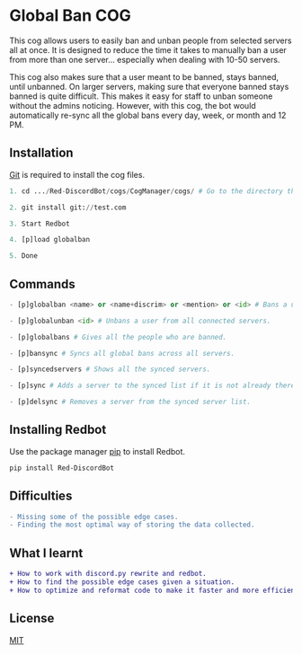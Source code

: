 # Global Ban COG

This cog allows users to easily ban and unban people from selected servers all at once. It is designed to reduce the time it takes to manually ban a user from more than one server... especially when dealing with 10-50 servers.

This cog also makes sure that a user meant to be banned, stays banned, until unbanned. On larger servers, making sure that everyone banned stays banned is quite difficult. This makes it easy for staff to unban someone without the admins noticing. However, with this cog, the bot would automatically re-sync all the global bans every day, week, or month and 12 PM.
## Installation

[Git](https://git-scm.com/downloads) is required to install the cog files.

```python
1. cd .../Red-DiscordBot/cogs/CogManager/cogs/ # Go to the directory that has Redbot installed.

2. git install git://test.com

3. Start Redbot

4. [p]load globalban

5. Done
```

## Commands

```python
- [p]globalban <name> or <name+discrim> or <mention> or <id> # Bans a user from all connected servers.

- [p]globalunban <id> # Unbans a user from all connected servers.

- [p]globalbans # Gives all the people who are banned.

- [p]bansync # Syncs all global bans across all servers.

- [p]syncedservers # Shows all the synced servers.

- [p]sync # Adds a server to the synced list if it is not already there and re-syncs all the global bans.

- [p]delsync # Removes a server from the synced server list.
```

## Installing Redbot
Use the package manager [pip](https://pip.pypa.io/en/stable/) to install Redbot.

```bash
pip install Red-DiscordBot
```

## Difficulties
```diff
- Missing some of the possible edge cases.
- Finding the most optimal way of storing the data collected.
```

## What I learnt
```diff
+ How to work with discord.py rewrite and redbot.
+ How to find the possible edge cases given a situation.
+ How to optimize and reformat code to make it faster and more efficient.
``` 

## License
[MIT](https://choosealicense.com/licenses/mit/)